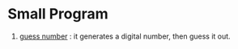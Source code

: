 # Small Program

1. [guess number](https://github.com/hanshihai/pythonHello/blob/master/smallp/guess_it.py) : it generates a digital number, then guess it out.
